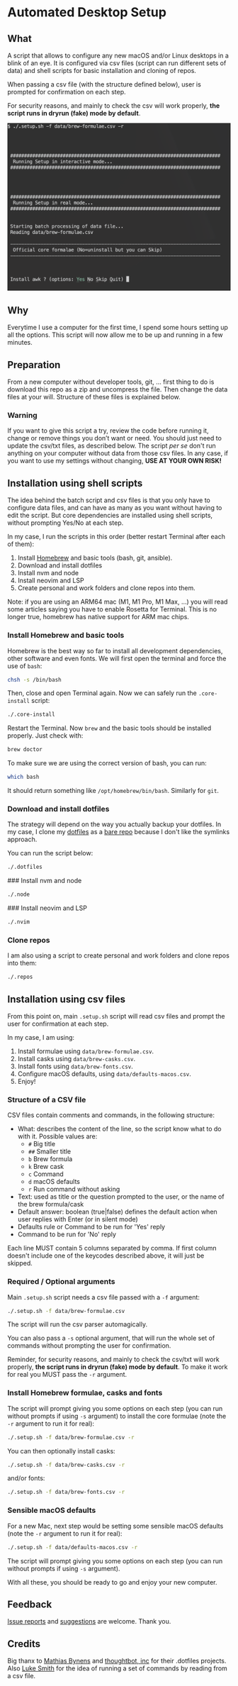 # Automated Desktop Setup

## What

A script that allows to configure any new macOS and/or Linux desktops in a blink of an eye. It is configured via csv files (script can run different sets of data) and shell scripts for basic installation and cloning of repos.

When passing a csv file (with the structure defined below), user is prompted for confirmation on each step.

For security reasons, and mainly to check the csv will work properly, **the script runs in dryrun (fake) mode by default**.

![brew-dryrun-example](./images/brew-dryrun-example.png)

## Why

Everytime I use a computer for the first time, I spend some hours setting up all the options. This script will now allow me to be up and running in a few minutes. 

## Preparation

From a new computer without developer tools, git, ... first thing to do is download this repo as a zip and uncompress the file. Then change the data files at your will. Structure of these files is explained below.

### Warning 

If you want to give this script a try, review the code before running it, change or remove things you don’t want or need. You should just need to update the csv/txt files, as described below. The script _per se_ don't run anything on your computer without data from those csv files. In any case, if you want to use my settings without changing, **USE AT YOUR OWN RISK!**

## Installation using shell scripts

The idea behind the batch script and csv files is that you only have to configure data files, and can have as many as you want without having to edit the script. But core dependencies are installed using shell scripts, without prompting Yes/No at each step.

In my case, I run the scripts in this order (better restart Terminal after each of them):

1. Install [Homebrew](https://brew.sh/) and basic tools (bash, git, ansible).
2. Download and install dotfiles
3. Install nvm and node
4. Install neovim and LSP
5. Create personal and work folders and clone repos into them.


Note: if you are using an ARM64 mac (M1, M1 Pro, M1 Max, ...) you will read some articles saying you have to enable Rosetta for Terminal. This is no longer true, homebrew has native support for ARM mac chips.

### Install Homebrew and basic tools

Homebrew is the best way so far to install all development dependencies, other software and even fonts. We will first open the terminal and force the use of `bash`:

```bash
chsh -s /bin/bash
```

Then, close and open Terminal again. Now we can safely run the `.core-install` script:

```bash
./.core-install
```

Restart the Terminal. Now `brew` and the basic tools should be installed properly. Just check with:

```bash
brew doctor
```

To make sure we are using the correct version of bash, you can run:

```bash
which bash
```

It should return something like `/opt/homebrew/bin/bash`. Similarly for `git`.

### Download and install dotfiles

The strategy will depend on the way you actually backup your dotfiles. In my case, I clone my [dotfiles](https://github.com/zigotica/tilde/) as a [bare repo](https://www.atlassian.com/git/tutorials/dotfiles) because I don't like the symlinks approach.

You can run the script below:

```bash
./.dotfiles
```

### Install nvm and node

```bash
./.node

```

### Install neovim and LSP

```bash
./.nvim

```

### Clone repos

I am also using a script to create personal and work folders and clone repos into them:

```bash
./.repos
```
## Installation using csv files

From this point on, main `.setup.sh` script will read csv files and prompt the user for confirmation at each step.

In my case, I am using:

1. Install formulae using `data/brew-formulae.csv`.
2. Install casks using `data/brew-casks.csv`.
3. Install fonts using `data/brew-fonts.csv`.
4. Configure macOS defaults, using `data/defaults-macos.csv`.
5. Enjoy!

### Structure of a CSV file

CSV files contain comments and commands, in the following structure:

* What: describes the content of the line, so the script know what to do with it. Possible values are:
    * `#` Big title
    * `##` Smaller title
    * `b` Brew formula
    * `k` Brew cask
    * `c` Command
    * `d` macOS defaults
    * `r` Run command without asking
* Text: used as title or the question prompted to the user, or the name of the brew formula/cask
* Default answer: boolean (true|false) defines the default action when user replies with Enter (or in silent mode)
* Defaults rule or Command to be run for 'Yes' reply
* Command to be run for 'No' reply

Each line MUST contain 5 columns separated by comma. If first column doesn't include one of the keycodes described above, it will just be skipped.

### Required / Optional arguments

Main `.setup.sh` script needs a csv file passed with a `-f` argument:

```bash
./.setup.sh -f data/brew-formulae.csv
```

The script will run the csv parser automagically.

You can also pass a `-s` optional argument, that will run the whole set of commands without prompting the user for confirmation.

Reminder, for security reasons, and mainly to check the csv/txt will work properly, **the script runs in dryrun (fake) mode by default**. To make it work for real you MUST pass the `-r` argument.


### Install Homebrew formulae, casks and fonts

The script will prompt giving you some options on each step (you can run without prompts if using `-s` argument) to install the core formulae (note the `-r` argument to run it for real):

```bash
./.setup.sh -f data/brew-formulae.csv -r
```

You can then optionally install casks:

```bash
./.setup.sh -f data/brew-casks.csv -r
```

and/or fonts:

```bash
./.setup.sh -f data/brew-fonts.csv -r
```

### Sensible macOS defaults

For a new Mac, next step would be setting some sensible macOS defaults (note the `-r` argument to run it for real):

```bash
./.setup.sh -f data/defaults-macos.csv -r
```

The script will prompt giving you some options on each step (you can run without prompts if using `-s` argument).


With all these, you should be ready to go and enjoy your new computer.

## Feedback

[Issue reports](https://github.com/zigotica/automated-desktop-setup/issues) and [suggestions](https://github.com/zigotica/automated-desktop-setup/pulls) are welcome. Thank you.

## Credits

Big thanx to [Mathias Bynens](https://github.com/mathiasbynens/dotfiles/) and [thoughtbot, inc](https://github.com/thoughtbot/laptop/) for their .dotfiles projects. Also [Luke Smith](https://github.com/LukeSmithxyz/LARBS) for the idea of running a set of commands by reading from a csv file.

